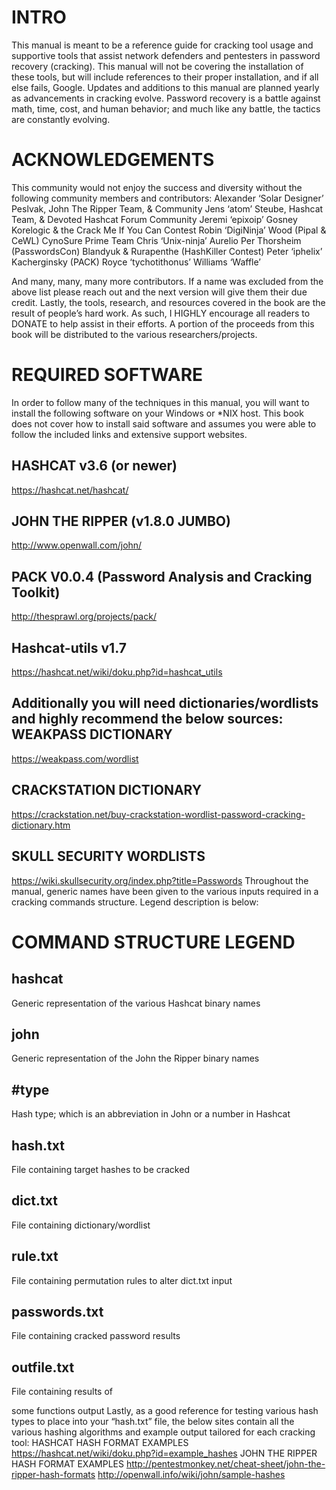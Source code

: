 # INTRO
This manual is meant to be a reference guide for cracking tool usage and
supportive tools that assist network defenders and pentesters in password
recovery (cracking). This manual will not be covering the installation of these
tools, but will include references to their proper installation, and if all else fails,
Google. Updates and additions to this manual are planned yearly as
advancements in cracking evolve. Password recovery is a battle against math,
time, cost, and human behavior; and much like any battle, the tactics are
constantly evolving.

# ACKNOWLEDGEMENTS

This community would not enjoy the success and diversity without the following
community members and contributors: Alexander ‘Solar Designer’ Peslvak,
John The Ripper Team, & Community Jens ‘atom’ Steube, Hashcat Team, &
Devoted Hashcat Forum Community Jeremi ‘epixoip’ Gosney
Korelogic & the Crack Me If You Can Contest Robin ‘DigiNinja’ Wood (Pipal &
CeWL) CynoSure Prime Team
Chris ‘Unix-ninja’ Aurelio
Per Thorsheim (PasswordsCon)
Blandyuk & Rurapenthe (HashKiller Contest) Peter ‘iphelix’ Kacherginsky
(PACK) Royce ‘tychotithonus’ Williams ‘Waffle’

And many, many, many more contributors. If a name was excluded from the
above list please reach out and the next version will give them their due credit.
Lastly, the tools, research, and resources covered in the book are the result of
people’s hard work. As such, I HIGHLY encourage all readers to DONATE to
help assist in their efforts. A portion of the proceeds from this book will be
distributed to the various researchers/projects.

# REQUIRED SOFTWARE
In order to follow many of the techniques in this manual, you will want to install
the following software on your Windows or *NIX host. This book does not
cover how to install said software and assumes you were able to follow the
included links and extensive support websites.
## HASHCAT v3.6 (or newer)
https://hashcat.net/hashcat/
## JOHN THE RIPPER (v1.8.0 JUMBO)
http://www.openwall.com/john/
## PACK V0.0.4 (Password Analysis and Cracking Toolkit)
http://thesprawl.org/projects/pack/
## Hashcat-utils v1.7
https://hashcat.net/wiki/doku.php?id=hashcat_utils
## Additionally you will need dictionaries/wordlists and highly recommend the below sources: WEAKPASS DICTIONARY
https://weakpass.com/wordlist
## CRACKSTATION DICTIONARY
https://crackstation.net/buy-crackstation-wordlist-password-cracking-dictionary.htm
## SKULL SECURITY WORDLISTS
https://wiki.skullsecurity.org/index.php?title=Passwords
Throughout the manual, generic names have been given to the various inputs
required in a cracking commands structure. Legend description is below:

# COMMAND STRUCTURE LEGEND
## hashcat
Generic representation of the various Hashcat binary names

## john
Generic representation of the John the Ripper binary names

## #type
Hash type; which is an abbreviation in John or a number in Hashcat

## hash.txt
File containing target hashes to be cracked

## dict.txt
File containing dictionary/wordlist

## rule.txt
File containing permutation rules to alter dict.txt input

## passwords.txt
File containing cracked password results

## outfile.txt
File containing results of

some functions output Lastly, as a good reference for testing various hash types
to place into your “hash.txt” file, the below sites contain all the various hashing
algorithms and example output tailored for each cracking tool: HASHCAT
HASH FORMAT EXAMPLES
https://hashcat.net/wiki/doku.php?id=example_hashes
JOHN THE RIPPER HASH FORMAT EXAMPLES
http://pentestmonkey.net/cheat-sheet/john-the-ripper-hash-formats
http://openwall.info/wiki/john/sample-hashes